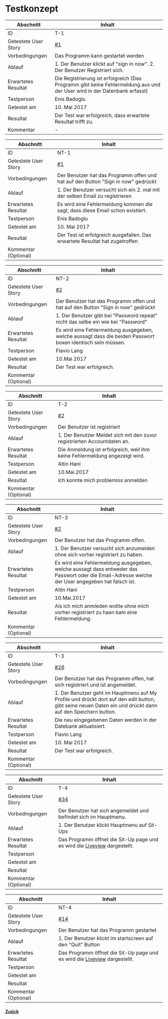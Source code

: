 # Testkonzept

Abschnitt            | Inhalt
---------------------|--------
ID                   | T-1
Getestete User Story | [#1](https://github.com/ICT-BBC/stu-inf-2016-be-trainyourself/issues/1)
Vorbedingungen       | Das Programm kann gestartet werden
Ablauf               | 1. Der Benutzer klickt auf "sign in now". 2. Der Benutzer Registriert sich.
Erwartetes Resultat  | Die Registrierung ist erfolgreich (Das Programm gibt keine Fehlermeldung aus und der User wird in der Datenbank erfasst)
Testperson           | Enis Badoglu
Getestet am          | 10. Mai 2017
Resultat             | Der Test war erfolgreich, dass erwartete Resultat trifft zu.
Kommentar | -

Abschnitt            | Inhalt
---------------------|--------
ID                   | NT-1
Getestete User Story | [#1](https://github.com/ICT-BBC/stu-inf-2016-be-trainyourself/issues/1)
Vorbedingungen       | Der Benutzer hat das Programm offen und hat auf den Button "Sign in now" gedrückt 
Ablauf               | 1. Der Benutzer versucht sich ein 2. mal mit der selben Email zu registrieren 
Erwartetes Resultat  | Es wird eine Fehlermeldung kommen die sagt, dass diese Email schon existiert.
Testperson           | Enis Badoglu
Getestet am          | 10. Mai 2017
Resultat             | Der Test ist erfolgreich ausgefallen. Das erwartete Resultat hat zugetroffen
Kommentar (Optional) | 

Abschnitt            | Inhalt
---------------------|--------
ID                   | NT-2
Getestete User Story | [#2](https://github.com/ICT-BBC/stu-inf-2016-be-trainyourself/issues/2)
Vorbedingungen       | Der Benutzer hat das Programm offen und hat auf den Button "Sign in now" gedrückt 
Ablauf               | 1. Der Benutzer gibt bei "Password repeat" nicht das selbe ein wie bei "Password"
Erwartetes Resultat  | Es wird eine Fehlermeldung ausgegeben, welche aussagt dass die beiden Passwort boxen identisch sein müssen. 
Testperson           | Flavio Lang
Getestet am          | 10.Mai 2017
Resultat             | Der Test war erfolgreich.
Kommentar (Optional) | 

Abschnitt            | Inhalt
---------------------|--------
ID                   | T-2
Getestete User Story | [#2](https://github.com/ICT-BBC/stu-inf-2016-be-trainyourself/issues/2)
Vorbedingungen       | Der Benutzer ist registriert
Ablauf               | 1. Der Benutzer Meldet sich mit den zuvor registrierten Accountdaten an.
Erwartetes Resultat  | Die Anmeldung ist erfolgreich, weil ihm keine Fehlermeldung angezeigt wird.
Testperson           | Altin Hani 
Getestet am          | 10.Mai.2017
Resultat             | Ich konnte mich problemlos anmelden
Kommentar (Optional) |

Abschnitt            | Inhalt
---------------------|--------
ID                   | NT-3
Getestete User Story | [#2](https://github.com/ICT-BBC/stu-inf-2016-be-trainyourself/issues/2)
Vorbedingungen       | Der Benutzer hat das Programm offen.
Ablauf               | 1. Der Benutzer versucht sich anzumelden ohne sich vorher registriert zu haben.
Erwartetes Resultat  | Es wird eine Fehlermeldung ausgegeben, welche aussagt dass entweder das Passwort oder die Email-Adresse welche der User angegeben hat falsch ist. 
Testperson           | Altin Hani
Getestet am          | 10.Mai.2017
Resultat             | Als ich mich anmleden wollte ohne mich vorher registriert zu haen kam eine Fehlermeldung.
Kommentar (Optional) |

Abschnitt            | Inhalt
---------------------|--------
ID                   | T-3
Getestete User Story | [#26](https://github.com/ICT-BBC/stu-inf-2016-be-trainyourself/issues/26)
Vorbedingungen       | Der Benutzer hat das Programm offen, hat sich registriert und ist angemeldet.
Ablauf               | 1. Der Benutzer geht im Hauptmenu auf My Profile und drückt dort auf den edit button, gibt seine neuen Daten ein und drückt dann auf den Speichern button.
Erwartetes Resultat  | Die neu eingegebenen Daten werden in der Datebank aktualisiert. 
Testperson           | Flavio Lang
Getestet am          | 10. Mai 2017
Resultat             | Der Test war erfolgreich.
Kommentar (Optional) |

Abschnitt            | Inhalt
---------------------|--------
ID                   | T-4
Getestete User Story | [#34](https://github.com/ICT-BBC/stu-inf-2016-be-trainyourself/issues/34)
Vorbedingungen       | Der Benutzer hat sich angemeldet und befindet sich im Hauptmenu.
Ablauf               | 1. Der Benutzer klickt Hauptmenu auf Sit-Ups
Erwartetes Resultat  | Das Programm öffnet die Sit-Up page und es wird die [Liveview](img/liveview.png) dargestellt.
Testperson           |
Getestet am          |
Resultat             |
Kommentar (Optional) |

Abschnitt            | Inhalt
---------------------|--------
ID                   | NT-4
Getestete User Story | [#14](https://github.com/ICT-BBC/stu-inf-2016-be-trainyourself/issues/14)
Vorbedingungen       | Der Benutzer hat das Programm gestartet
Ablauf               | 1. Der Benutzer klickt im startscreen auf den "Quit" Button
Erwartetes Resultat  | Das Programm öffnet die Sit-Up page und es wird die [Liveview](img/liveview.png) dargestellt.
Testperson           |
Getestet am          |
Resultat             |
Kommentar (Optional) |


  #### [Zuück](../README.md)
